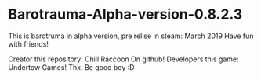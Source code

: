 # Barotrauma-Alpha-version-0.8.2.3
This is barotruma in alpha version, pre relise in steam: March 2019 Have fun with friends!

Creator this repository: Chill Raccoon On github!
Developers this game: Undertow Games!
Thx. Be good boy :D
